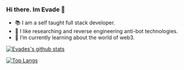 ### Hi there. Im Evade 👋

- 📚 I am a self taught full stack developer.
- 🤖 I like researching and reverse engineering anti-bot technologies.
- 🌱 I’m currently learning about the world of web3.

[![Evades's github stats](https://github-readme-stats.vercel.app/api?username=evade99&count_private=true&show_icons=true&theme=radical&hide_rank=false)](https://github.com/evade99/github-readme-stats)

[![Top Langs](https://github-readme-stats.vercel.app/api/top-langs/?username=evade99)](https://github.com/evade99/github-readme-stats)

